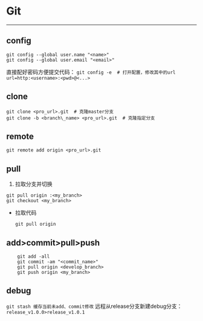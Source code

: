 # Git
---
## config
```
git config --global user.name "<name>"
git config --global user.email "<email>"
```
直接配好密码方便提交代码：
`git config -e  # 打开配置，修改其中的url`
`url=http:<username>:<pwd>@<...>`

## clone
```
git clone <pro_url>.git  # 克隆master分支
git clone -b <branch\_name> <pro_url>.git  # 克隆指定分支
```
## remote
`git remote add origin <pro_url>.git`

## pull
1. 拉取分支并切换
```
git pull origin :<my_branch>
git checkout <my_branch>
```
- 拉取代码

    `git pull origin`
    
## add>commit>pull>push
```
    git add -all
    git commit -am "<commit_name>"
    git pull origin <develop_branch>
    git push origin <my_branch>
```
## 
## debug
`git stash 缓存当前未add、commit修改`
远程从release分支新建debug分支：`release_v1.0.0>release_v1.0.1`
